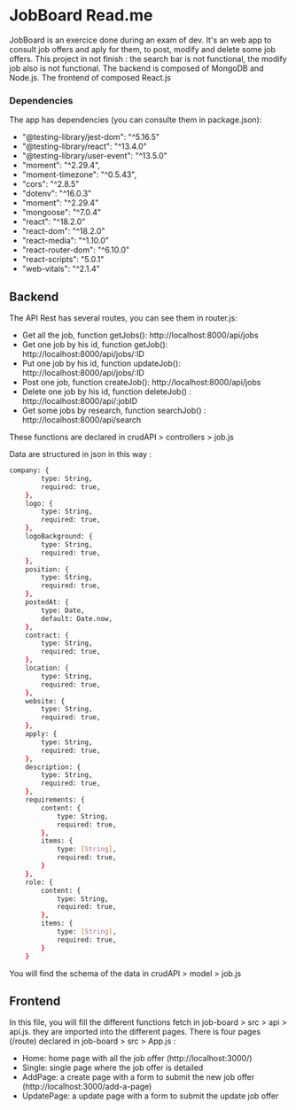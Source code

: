 # JobBoard Read.me

JobBoard is an exercice done during an exam of dev. It's an web app to consult job offers and aply for them, to post, modify and delete some job offers. This project in not finish : the search bar is not functional, the modify job also is not functional.
The backend is composed of MongoDB and Node.js.
The frontend of composed React.js


### Dependencies
The app has dependencies (you can consulte them in package.json):
- "@testing-library/jest-dom": "^5.16.5"
- "@testing-library/react": "^13.4.0"
- "@testing-library/user-event": "^13.5.0"
- "moment": "^2.29.4",
- "moment-timezone": "^0.5.43",
- "cors": "^2.8.5"
- "dotenv": "^16.0.3"
- "moment": "^2.29.4"
- "mongoose": "^7.0.4"
- "react": "^18.2.0"
- "react-dom": "^18.2.0"
- "react-media": "^1.10.0"
- "react-router-dom": "^6.10.0"
- "react-scripts": "5.0.1"
- "web-vitals": "^2.1.4"


## Backend
The API Rest has several routes, you can see them in router.js:
- Get all the job, function getJobs(): http://localhost:8000/api/jobs
- Get one job by his id, function getJob(): http://localhost:8000/api/jobs/:ID
- Put one job by his id, function updateJob(): http://localhost:8000/api/jobs/:ID
- Post one job, function createJob(): http://localhost:8000/api/jobs
- Delete one job by his id, function deleteJob() : http://localhost:8000/api/:jobID
- Get some jobs by research, function searchJob() : http://localhost:8000/api/search

These functions are declared in crudAPI > controllers > job.js



Data are structured in json in this way :

```bash
company: {
        type: String,
        required: true,
    },
    logo: {
        type: String,
        required: true,
    },
    logoBackground: {
        type: String,
        required: true,
    },
    position: {
        type: String,
        required: true,
    },
    postedAt: {
        type: Date,
        default: Date.now,
    },
    contract: {
        type: String,
        required: true,
    },
    location: {
        type: String,
        required: true,
    },
    website: {
        type: String,
        required: true,
    },
    apply: {
        type: String,
        required: true,
    },
    description: {
        type: String,
        required: true,
    },
    requirements: {
        content: {
            type: String,
            required: true,
        },
        items: {
            type: [String],
            required: true,
        }
    },
    role: {
        content: {
            type: String,
            required: true,
        },
        items: {
            type: [String],
            required: true,
        }
    }
```

You will find the schema of the data in crudAPI > model > job.js



## Frontend
In this file, you will fill the different functions fetch in job-board > src > api > api.js. they are imported into the different pages. 
There is four pages (/route) declared in job-board > src > App.js :
 - Home: home page with all the job offer (http://localhost:3000/)
- Single: single page where the job offer is detailed
- AddPage: a create page with a form to submit the new job offer (http://localhost:3000/add-a-page)
- UpdatePage: a update page with a form to submit the update job offer






